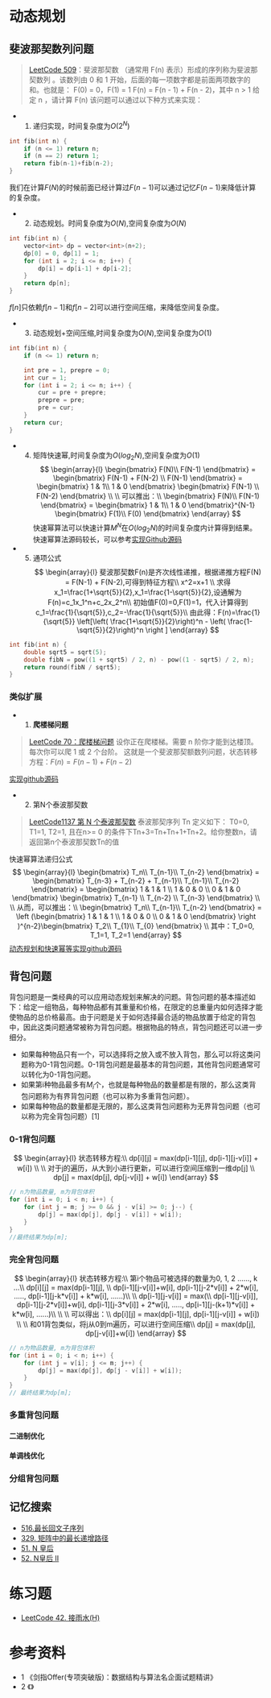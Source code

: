 
# 动态规划
## 斐波那契数列问题
> [LeetCode 509](https://leetcode-cn.com/problems/fibonacci-number)：斐波那契数 （通常用 F(n) 表示）形成的序列称为斐波那契数列 。该数列由 0 和 1 开始，后面的每一项数字都是前面两项数字的和。也就是：
> F(0) = 0，F(1) = 1
> F(n) = F(n - 1) + F(n - 2)，其中 n > 1
> 给定 n ，请计算 F(n)
该问题可以通过以下种方式来实现：
- 1. 递归实现，时间复杂度为$O(2^N)$
```C++
int fib(int n) {
    if (n <= 1) return n;
    if (n == 2) return 1;
    return fib(n-1)+fib(n-2);
}
```
我们在计算$F(N)$的时候前面已经计算过$F(n-1)$可以通过记忆$F(n-1)$来降低计算的复杂度。

- 2. 动态规划。时间复杂度为$O(N)$,空间复杂度为$O(N)$
```C++
int fib(int n) {    
    vector<int> dp = vector<int>(n+2);
    dp[0] = 0, dp[1] = 1;
    for (int i = 2; i <= n; i++) {
        dp[i] = dp[i-1] + dp[i-2];
    }
    return dp[n];
}
```
$f[n]$只依赖$f[n-1]$和$f[n-2]$可以进行空间压缩，来降低空间复杂度。

- 3. 动态规划+空间压缩,时间复杂度为$O(N)$,空间复杂度为$O(1)$
```C++
int fib(int n) {
    if (n <= 1) return n;

    int pre = 1, prepre = 0;
    int cur = 1;
    for (int i = 2; i <= n; i++) {
        cur = pre + prepre;
        prepre = pre;
        pre = cur;
    }
    return cur;
}
```
- 4. 矩阵快速幂,时间复杂度为$O(log_{2}N)$,空间复杂度为$O(1)$
$$
\begin{array}{l}
\begin{bmatrix}
  F(N)\\
  F(N-1)
\end{bmatrix}  = \begin{bmatrix}
F(N-1) + F(N-2) \\
F(N-1)
\end{bmatrix} = \begin{bmatrix}
 1 & 1\\
 1 & 0
\end{bmatrix} \begin{bmatrix}
F(N-1) \\
F(N-2)
\end{bmatrix}
\\
\\
可以推出：\\
\begin{bmatrix}
  F(N)\\
  F(N-1)
\end{bmatrix} = \begin{bmatrix}
  1 & 1\\
  1 & 0
\end{bmatrix}^{N-1} \begin{bmatrix}
 F(1)\\
 F(0)
\end{bmatrix}
\end{array}
$$
快速幂算法可以快速计算$M^N$在$O(log_{2}N)$的时间复杂度内计算得到结果。
快速幂算法源码较长，可以参考[实现Github源码](https://github.com/DepInjoy/geektime/blob/main/algorithm/CPP/topic/DP/00_FibonacciNumber/L509_FibonacciNumber.cpp)

- 5. 通项公式
$$
\begin{array}{l}
斐波那契数F(n)是齐次线性递推，根据递推方程F(N) = F(N-1) + F(N-2),可得到特征方程\\
x^2=x+1
\\
求得x_1=\frac{1+\sqrt{5}}{2},x_1=\frac{1-\sqrt{5}}{2},设通解为 F(n)=c_1x_1^n+c_2x_2^n\\
初始值F(0)=0,F(1)=1，代入计算得到c_1=\frac{1}{\sqrt{5}},c_2=-\frac{1}{\sqrt{5}}\\
由此得：F(n)=\frac{1}{\sqrt{5}} \left[\left( \frac{1+\sqrt{5}}{2}\right)^n - \left( \frac{1-\sqrt{5}}{2}\right)^n \right ]
\end{array}
$$

```c++
int fib(int n) {
    double sqrt5 = sqrt(5);
    double fibN = pow((1 + sqrt5) / 2, n) - pow((1 - sqrt5) / 2, n);
    return round(fibN / sqrt5);
}
```
### 类似扩展
- 1. **爬楼梯问题**
> [LeetCode 70：爬楼梯问题](https://leetcode-cn.com/problems/climbing-stairs/) 设你正在爬楼梯。需要 n 阶你才能到达楼顶。每次你可以爬 1 或 2 个台阶。
这就是一个斐波那契额数列问题，状态转移方程：$F(n)=F(n-1)+F(n-2)$

[实现github源码](https://github.com/DepInjoy/geektime/blob/main/algorithm/CPP/topic/DP/00_FibonacciNumber/L70_ClimbStairs.cpp)

- 2. 第N个泰波那契数
> [LeetCode1137 第 N 个泰波那契数](https://leetcode-cn.com/problems/n-th-tribonacci-number) 泰波那契序列 Tn 定义如下： T0=0, T1=1, T2=1, 且在n>= 0 的条件下Tn+3=Tn+Tn+1+Tn+2。给你整数n，请返回第n个泰波那契数Tn的值

快速幂算法递归公式
$$
\begin{array}{l}
\begin{bmatrix}
 T_n\\
 T_{n-1}\\
 T_{n-2}
\end{bmatrix} = \begin{bmatrix}
 T_{n-3} + T_{n-2} + T_{n-1}\\
 T_{n-1}\\
 T_{n-2}
\end{bmatrix} = \begin{bmatrix}
1 & 1 & 1 \\
1 & 0 & 0 \\
0 & 1 & 0
\end{bmatrix} \begin{bmatrix}
T_{n-1} \\
T_{n-2} \\
T_{n-3}
\end{bmatrix}
\\
\\
从而，可以推出：\\
\begin{bmatrix}
 T_n\\
 T_{n-1}\\
 T_{n-2}
\end{bmatrix} = \left (\begin{bmatrix}
1 & 1 & 1 \\
1 & 0 & 0 \\
0 & 1 & 0
\end{bmatrix} \right )^{n-2}\begin{bmatrix}
 T_2\\
 T_{1}\\
 T_{0}
\end{bmatrix} \\
其中：T_0=0, T_1=1, T_2=1
\end{array} 
$$
[动态规划和快速幂等实现github源码](https://github.com/DepInjoy/geektime/blob/main/algorithm/CPP/topic/DP/00_FibonacciNumber/L1137_tribonacci.cpp)

## 背包问题
背包问题是一类经典的可以应用动态规划来解决的问题。背包问题的基本描述如下：给定一组物品，每种物品都有其重量和价格，在限定的总重量内如何选择才能使物品的总价格最高。由于问题是关于如何选择最合适的物品放置于给定的背包中，因此这类问题通常被称为背包问题。根据物品的特点，背包问题还可以进一步细分。
- 如果每种物品只有一个，可以选择将之放入或不放入背包，那么可以将这类问题称为0-1背包问题。0-1背包问题是最基本的背包问题，其他背包问题通常可以转化为0-1背包问题。
- 如果第i种物品最多有$M_i$个，也就是每种物品的数量都是有限的，那么这类背包问题称为有界背包问题（也可以称为多重背包问题）。
- 如果每种物品的数量都是无限的，那么这类背包问题称为无界背包问题（也可以称为完全背包问题）[1]
### 0-1背包问题
$$
\begin{array}{l}
状态转移方程:\\
dp[i][j] = max(dp[i-1][j], dp[i-1][j-v[i]] + w[i])
\\
\\
对于j的遍历，从大到小进行更新，可以进行空间压缩到一维dp[j] \\
dp[j] = max(dp[j], dp[j-v[i]] + w[i])
\end{array}
$$
```C++
// n为物品数量, m为背包体积
for (int i = 0; i < n; i++) {
    for (int j = m; j >= 0 && j - v[i] >= 0; j--) {
        dp[j] = max(dp[j], dp[j - v[i]] + w[i]);
    }
}
//最终结果为dp[m];
```

### 完全背包问题
$$
\begin{array}{l}
状态转移方程:\\
第i个物品可被选择的数量为0, 1, 2 ......, k ...\\
dp[i][j] = max(dp[i-1][j], \\
dp[i-1][j-v[i]]+w[i], dp[i-1][j-2*v[i]] + 2*w[i], ....., dp[i-1][j-k*v[i]] + k*w[i], ......)\\
\\
dp[i-1][j-v[i]] = max(\\
dp[i-1][j-v[i]], dp[i-1][j-2*v[i]]+w[i], dp[i-1][j-3*v[i]] + 2*w[i], ....., dp[i-1][j-(k+1)*v[i]] + k*w[i], ......)\\
\\
\\
可以得出：\\
dp[i][j] = max(dp[i-1][j], dp[i-1][j-v[i]] + w[i])
\\
\\
和01背包类似，将j从0到m遍历，可以进行空间压缩\\
dp[j] = max(dp[j], dp[j-v[i]]+w[i])
\end{array}
$$
```c++
// n为物品数量, m为背包体积
for (int i = 0; i < n; i++) {
    for (int j = v[i]; j <= m; j++) {
        dp[j] = max(dp[j], dp[j - v[i]] + w[i]);
    }
}
// 最终结果为dp[m];
```
### 多重背包问题

#### 二进制优化

#### 单调栈优化

### 分组背包问题


## 记忆搜索

- [516.最长回文子序列](https://leetcode-cn.com/problems/longest-palindromic-subsequence/)
- [329. 矩阵中的最长递增路径](https://leetcode-cn.com/problems/longest-increasing-path-in-a-matrix/)
- [51. N 皇后](https://leetcode-cn.com/problems/n-queens/)
- [52. N皇后 II](https://leetcode-cn.com/problems/n-queens-ii/)

# 练习题
- [LeetCode 42. 接雨水(H)](https://leetcode-cn.com/problems/trapping-rain-water/)

# 参考资料
- 1 《剑指Offer(专项突破版)：数据结构与算法名企面试题精讲》
- 2 《》
